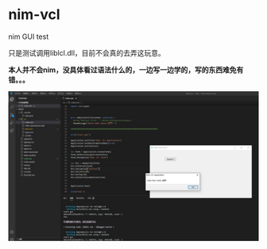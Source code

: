 # nim-vcl
nim GUI test

只是测试调用liblcl.dll，目前不会真的去弄这玩意。   

**本人并不会nim，没具体看过语法什么的，一边写一边学的，写的东西难免有错。。。**    


![s1](s1.jpg)
